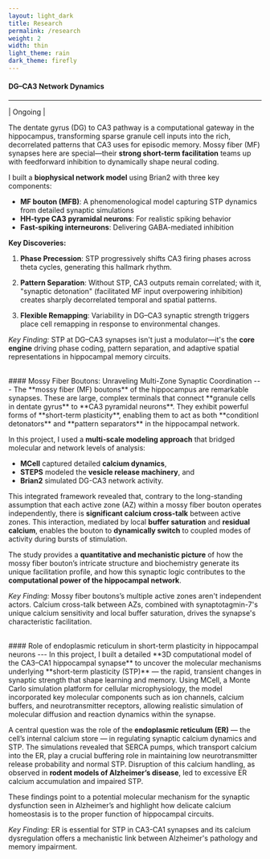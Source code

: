 ```yaml
---
layout: light_dark
title: Research
permalink: /research
weight: 2
width: thin
light_theme: rain
dark_theme: firefly
---
```


#### **DG–CA3 Network Dynamics**
---

| Ongoing |

The dentate gyrus (DG) to CA3 pathway is a computational gateway in the hippocampus, transforming sparse granule cell inputs into the rich, decorrelated patterns that CA3 uses for episodic memory. Mossy fiber (MF) synapses here are special—their **strong short-term facilitation** teams up with feedforward inhibition to dynamically shape neural coding.

I built a **biophysical network model** using Brian2 with three key components:
- **MF bouton (MFB)**: A phenomenological model capturing STP dynamics from detailed synaptic simulations
- **HH-type CA3 pyramidal neurons**: For realistic spiking behavior
- **Fast-spiking interneurons**: Delivering GABA-mediated inhibition

**Key Discoveries:**

1. **Phase Precession**: STP progressively shifts CA3 firing phases across theta cycles, generating this hallmark rhythm.

2. **Pattern Separation**: Without STP, CA3 outputs remain correlated; with it, "synaptic detonation" (facilitated MF input overpowering inhibition) creates sharply decorrelated temporal and spatial patterns.

3. **Flexible Remapping**: Variability in DG–CA3 synaptic strength triggers place cell remapping in response to environmental changes.

_Key Finding:_ STP at DG–CA3 synapses isn't just a modulator—it's the **core engine** driving phase coding, pattern separation, and adaptive spatial representations in hippocampal memory circuits.


<br>
#### Mossy Fiber Boutons: Unraveling Multi-Zone Synaptic Coordination
---
The **mossy fiber (MF) boutons** of the hippocampus are remarkable synapses. These are large, complex terminals that connect **granule cells in dentate gyrus** to **CA3 pyramidal neurons**. They exhibit powerful forms of **short-term plasticity**, enabling them to act as both **conditionl detonators** and **pattern separators** in the hippocampal network.

In this project, I used a **multi-scale modeling approach** that bridged molecular and network levels of analysis:

* **MCell** captured detailed **calcium dynamics**,
* **STEPS** modeled the **vesicle release machinery**, and
* **Brian2** simulated DG-CA3 network activity.

This integrated framework revealed that, contrary to the long-standing assumption that each active zone (AZ) within a mossy fiber bouton operates independently, there is **significant calcium cross-talk** between active zones. This interaction, mediated by local **buffer saturation** and **residual calcium**, enables the bouton to **dynamically switch** to coupled modes of activity during bursts of stimulation.

The study provides a **quantitative and mechanistic picture** of how the mossy fiber bouton’s intricate structure and biochemistry generate its unique facilitation profile, and how this synaptic logic contributes to the **computational power of the hippocampal network**.

_Key Finding:_ Mossy fiber boutons’s multiple active zones aren't independent actors. Calcium cross-talk between AZs, combined with synaptotagmin-7's unique calcium sensitivity and local buffer saturation, drives the synapse's characteristic facilitation.


<br>
#### Role of endoplasmic reticulum in short-term plasticity in hippocampal neurons
---
In this project, I built a detailed **3D computational model of the CA3–CA1 hippocampal synapse** to uncover the molecular mechanisms underlying **short-term plasticity (STP)** — the rapid, transient changes in synaptic strength that shape learning and memory. Using MCell, a Monte Carlo simulation platform for cellular microphysiology, the model incorporated key molecular components such as ion channels, calcium buffers, and neurotransmitter receptors, allowing realistic simulation of molecular diffusion and reaction dynamics within the synapse.

A central question was the role of the **endoplasmic reticulum (ER)** — the cell’s internal calcium store — in regulating synaptic calcium dynamics and STP. The simulations revealed that SERCA pumps, which transport calcium into the ER, play a crucial buffering role in maintaining low neurotransmitter release probability and normal STP. Disruption of this calcium handling, as observed in **rodent models of Alzheimer’s disease**, led to excessive ER calcium accumulation and impaired STP.

These findings point to a potential molecular mechanism for the synaptic dysfunction seen in Alzheimer’s and highlight how delicate calcium homeostasis is to the proper function of hippocampal circuits.

_Key Finding:_ ER is essential for STP in CA3-CA1 synapses and its calcium dysregulation offers a mechanistic link between Alzheimer's pathology and memory impairment.